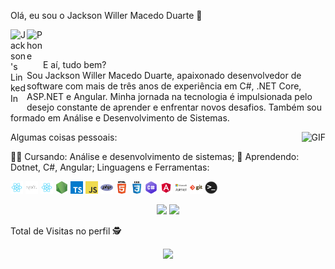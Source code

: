 <!-- <p align="left"> <img src="https://komarev.com/ghpvc/?username=jacksonduarte" alt="jacksonduarte" /> </p> -->

<!-- Obrigado por abrir meu README! Espero que algo aqui seja útil para você. Qualquer dúvida ou sugestão, crie uma issue por favor, assim todo mundo se ajuda! 🚀 ==================================================================================== -->

Olá, eu sou o Jackson Willer Macedo Duarte 👋
<br/>

<a href="https://www.linkedin.com/in/jackson-duarte-6b5748140/"> <img align="left" alt="Jackson's LinkedIn" width="26px" src="https://img.icons8.com/color/48/000000/linkedin-circled--v3.png" /> </a>
<a href="tel:+5511999999999"> <img align="left" alt="Phone" width="26px" src="https://img.icons8.com/color/48/000000/phone.png" /> </a>

<br /> <br />

E aí, tudo bem?<br/> Sou Jackson Willer Macedo Duarte, apaixonado desenvolvedor de software com mais de três anos de experiência em C#, .NET Core, ASP.NET e Angular. Minha jornada na tecnologia é impulsionada pelo desejo constante de aprender e enfrentar novos desafios. Também sou formado em Análise e Desenvolvimento de Sistemas.

<img align="right" alt="GIF" src="https://i.giphy.com/media/v1.Y2lkPTc5MGI3NjExMDhtczZ5ZWx0YXI2eGtpb3k1MHJzM2hoZHhrNXRhaDF3M3BmNjFmaCZlcD12MV9pbnRlcm5hbF9naWZfYnlfaWQmY3Q9Zw/du3J3cXyzhj75IOgvA/giphy.gif" />

Algumas coisas pessoais:

👨‍🎓 Cursando: Análise e desenvolvimento de sistemas;
🌱 Aprendendo: Dotnet, C#, Angular;
Linguagens e Ferramentas:

<code><img height="20" src="https://raw.githubusercontent.com/github/explore/80688e429a7d4ef2fca1e82350fe8e3517d3494d/topics/react/react.png"></code>
<code><img height="20" src="https://raw.githubusercontent.com/github/explore/80688e429a7d4ef2fca1e82350fe8e3517d3494d/topics/nextjs/nextjs.png"></code>
<code><img height="20" src="https://raw.githubusercontent.com/github/explore/80688e429a7d4ef2fca1e82350fe8e3517d3494d/topics/react-native/react-native.png"></code>
<code><img height="20" src="https://raw.githubusercontent.com/github/explore/80688e429a7d4ef2fca1e82350fe8e3517d3494d/topics/nodejs/nodejs.png"></code>
<code><img height="20" src="https://raw.githubusercontent.com/github/explore/80688e429a7d4ef2fca1e82350fe8e3517d3494d/topics/typescript/typescript.png"></code>
<code><img height="20" src="https://raw.githubusercontent.com/github/explore/80688e429a7d4ef2fca1e82350fe8e3517d3494d/topics/javascript/javascript.png"></code>
<code><img height="20" src="https://raw.githubusercontent.com/github/explore/80688e429a7d4ef2fca1e82350fe8e3517d3494d/topics/php/php.png"></code>
<code><img height="20" src="https://raw.githubusercontent.com/github/explore/80688e429a7d4ef2fca1e82350fe8e3517d3494d/topics/html/html.png"></code>
<code><img height="20" src="https://raw.githubusercontent.com/github/explore/80688e429a7d4ef2fca1e82350fe8e3517d3494d/topics/css/css.png"></code>
<code><img height="20" src="https://raw.githubusercontent.com/github/explore/80688e429a7d4ef2fca1e82350fe8e3517d3494d/topics/csharp/csharp.png"></code>
<code><img height="20" src="https://raw.githubusercontent.com/github/explore/80688e429a7d4ef2fca1e82350fe8e3517d3494d/topics/angular/angular.png"></code>
<code><img height="20" src="https://raw.githubusercontent.com/github/explore/80688e429a7d4ef2fca1e82350fe8e3517d3494d/topics/aspnet/aspnet.png"></code>
<code><img height="20" src="https://raw.githubusercontent.com/github/explore/80688e429a7d4ef2fca1e82350fe8e3517d3494d/topics/git/git.png"></code>
<code><img height="20" src="https://raw.githubusercontent.com/github/explore/80688e429a7d4ef2fca1e82350fe8e3517d3494d/topics/terminal/terminal.png"></code>

<div align='center'> <img height="180em" src="https://github-readme-stats.vercel.app/api?username=jacksonduarte&show_icons=true&theme=blue-green&include_all_commits=true&count_private=true"/> <img height="180em" src="https://github-readme-stats.vercel.app/api/top-langs/?username=jacksonduarte&layout=compact&langs_count=7&theme=blue-green"/> </div>

Total de Visitas no perfil :detective: <br>
<p align="center"> <img alingn="center" src="https://profile-counter.glitch.me/jacksonduarte/count.svg" /> </p>

<div align='center'> </div>
